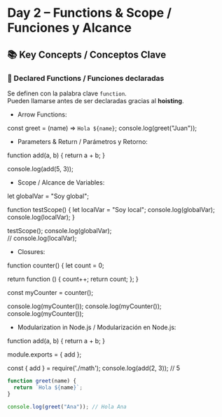 # Day 2 – Functions & Scope / Funciones y Alcance

## 📚 Key Concepts / Conceptos Clave

### 🔹 Declared Functions / Funciones declaradas
Se definen con la palabra clave `function`.  
Pueden llamarse antes de ser declaradas gracias al **hoisting**.

- Arrow Functions:

const greet = (name) => `Hola ${name}`;
console.log(greet("Juan"));

- Parameters & Return / Parámetros y Retorno:

function add(a, b) {
  return a + b;
}

console.log(add(5, 3));

- Scope / Alcance de Variables:

let globalVar = "Soy global";

function testScope() {
  let localVar = "Soy local";
  console.log(globalVar);
  console.log(localVar); 
}

testScope();
console.log(globalVar);  
// console.log(localVar); 

- Closures:

function counter() {
  let count = 0;

  return function () {
    count++;
    return count;
  };
}

const myCounter = counter();

console.log(myCounter());
console.log(myCounter());
console.log(myCounter());

- Modularization in Node.js / Modularización en Node.js:

function add(a, b) {
  return a + b;
}

module.exports = { add };

const { add } = require('./math');
console.log(add(2, 3)); // 5



```javascript
function greet(name) {
  return `Hola ${name}`;
}

console.log(greet("Ana")); // Hola Ana
